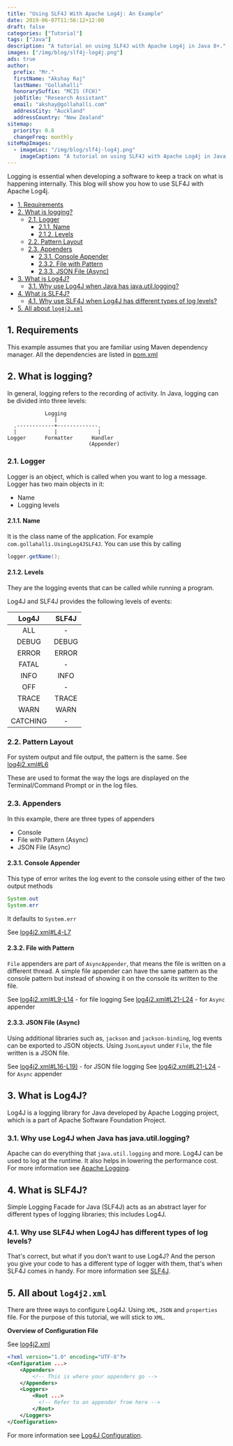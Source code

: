 ```yaml
---
title: "Using SLF4J With Apache Log4j: An Example"
date: 2019-06-07T11:56:12+12:00
draft: false
categories: ["Tutorial"]
tags: ["Java"]
description: "A tutorial on using SLF4J with Apache Log4j in Java 8+."
images: ["/img/blog/slf4j-log4j.png"]
ads: true
author:
  prefix: "Mr."
  firstName: "Akshay Raj"
  lastName: "Gollahalli"
  honorarySuffix: "MCIS (FCH)"
  jobTitle: "Research Assistant"
  email: "akshay@gollahalli.com"
  addressCity: "Auckland"
  addressCountry: "New Zealand"
sitemap:
  priority: 0.8
  changeFreq: monthly
siteMapImages:
  - imageLoc: "/img/blog/slf4j-log4j.png"
    imageCaption: "A tutorial on using SLF4J with Apache Log4j in Java 8+"
---
```


Logging is essential when developing a software to keep a track on what is happening internally. This blog will show you how to use SLF4J with Apache Log4j.

<!-- TOC -->

- [1. Requirements](#1-requirements)
- [2. What is logging?](#2-what-is-logging)
  - [2.1. Logger](#21-logger)
    - [2.1.1. Name](#211-name)
    - [2.1.2. Levels](#212-levels)
  - [2.2. Pattern Layout](#22-pattern-layout)
  - [2.3. Appenders](#23-appenders)
    - [2.3.1. Console Appender](#231-console-appender)
    - [2.3.2. File with Pattern](#232-file-with-pattern)
    - [2.3.3. JSON File (Async)](#233-json-file-async)
- [3. What is Log4J?](#3-what-is-log4j)
  - [3.1. Why use Log4J when Java has java.util.logging?](#31-why-use-log4j-when-java-has-javautillogging)
- [4. What is SLF4J?](#4-what-is-slf4j)
  - [4.1. Why use SLF4J when Log4J has different types of log levels?](#41-why-use-slf4j-when-log4j-has-different-types-of-log-levels)
- [5. All about `log4j2.xml`](#5-all-about-log4j2xml)

<!-- /TOC -->

## 1. Requirements

This example assumes that you are familiar using Maven dependency manager. All the dependencies are listed in [pom.xml](https://github.com/akshaybabloo/Using-Log4J-SLF4J/blob/pom.xml#L32-L67)

## 2. What is logging?

In general, logging refers to the recording of activity. In Java, logging can be divided into three levels:

```
            Logging
               |
  .------------+-------------.
  |            |             |
Logger      Formatter      Handler
                          (Appender)
```

### 2.1. Logger

Logger is an object, which is called when you want to log a message. Logger has two main objects in it:

- Name
- Logging levels

#### 2.1.1. Name

It is the class name of the application. For example `com.gollahalli.UsingLog4JSLF4J`. You can use this by calling

```java
logger.getName();
```

#### 2.1.2. Levels

They are the logging events that can be called while running a program.

Log4J and SLF4J provides the following levels of events:

|   Log4J  | SLF4J |
|:--------:|:-----:|
| ALL      | -     |
| DEBUG    | DEBUG |
| ERROR    | ERROR |
| FATAL    | -     |
| INFO     | INFO  |
| OFF      | -     |
| TRACE    | TRACE |
| WARN     | WARN  |
| CATCHING | -     |

### 2.2. Pattern Layout

For system output and file output, the pattern is the same. See [log4j2.xml#L6](https://github.com/akshaybabloo/Using-Log4J-SLF4J/blob/master/src/main/resources/log4j2.xml#L6)

These are used to format the way the logs are displayed on the Terminal/Command Prompt or in the log files.

### 2.3. Appenders

In this example, there are three types of appenders

- Console
- File with Pattern (Async)
- JSON File (Async)

#### 2.3.1. Console Appender

This type of error writes the log event to the console using either of the two output methods

```Java
System.out
System.err
```

It defaults to `System.err`

See [log4j2.xml#L4-L7](https://github.com/akshaybabloo/Using-Log4J-SLF4J/blob/master/src/main/resources/log4j2.xml#L4-L7)

#### 2.3.2. File with Pattern

`File` appenders are part of `AsyncAppender`, that means the file is written on a different thread. A simple file appender can have the same pattern as the console pattern but instead of showing it on the console its written to the file.

See [log4j2.xml#L9-L14](https://github.com/akshaybabloo/Using-Log4J-SLF4J/blob/master/src/main/resources/log4j2.xml#L9-L14) - for file logging
See [log4j2.xml#L21-L24](https://github.com/akshaybabloo/Using-Log4J-SLF4J/blob/master/src/main/resources/log4j2.xml#L21-L24) - for `Async` appender

#### 2.3.3. JSON File (Async)

Using additional libraries such as, `jackson` and `jackson-binding`, log events can be exported to JSON objects. Using `JsonLayout` under `File`, the file written is a JSON file.

See [log4j2.xml#L16-L19)](https://github.com/akshaybabloo/Using-Log4J-SLF4J/blob/master/src/main/resources/log4j2.xml#L16-L19) - for JSON file logging
See [log4j2.xml#L21-L24](https://github.com/akshaybabloo/Using-Log4J-SLF4J/blob/master/src/main/resources/log4j2.xml#L21-L24) - for `Async` appender

## 3. What is Log4J?

Log4J is a logging library for Java developed by Apache Logging project, which is a part of Apache Software Foundation Project.

### 3.1. Why use Log4J when Java has java.util.logging?

Apache can do everything that `java.util.logging` and more. Log4J can be used to log at the runtime. It also helps in lowering the performance cost. For more information see [Apache Logging](https://logging.apache.org/).

## 4. What is SLF4J?

Simple Logging Facade for Java (SLF4J) acts as an abstract layer for different types of logging libraries; this includes Log4J.

### 4.1. Why use SLF4J when Log4J has different types of log levels?

That's correct, but what if you don't want to use Log4J? And the person you give your code to has a different type of logger with them, that's when SLF4J comes in handy. For more information see [SLF4J](http://www.slf4j.org/).

## 5. All about `log4j2.xml`

There are three ways to configure Log4J. Using `XML`, `JSON` and `properties` file. For the purpose of this tutorial, we will stick to `XML`.

**Overview of Configuration File**

See [log4j2.xml](https://github.com/akshaybabloo/Using-Log4J-SLF4J/blob/master/src/main/resources/log4j2.xml)

```xml
<?xml version="1.0" encoding="UTF-8"?>
<Configuration ...>
    <Appenders>
        <!-- This is where your appenders go -->
    </Appenders>
    <Loggers>
        <Root ...>
          <!-- Refer to an appender from here -->
        </Root>
    </Loggers>
</Configuration>
```

For more information see [Log4J Configuration](https://logging.apache.org/log4j/2.x/manual/configuration.html).

